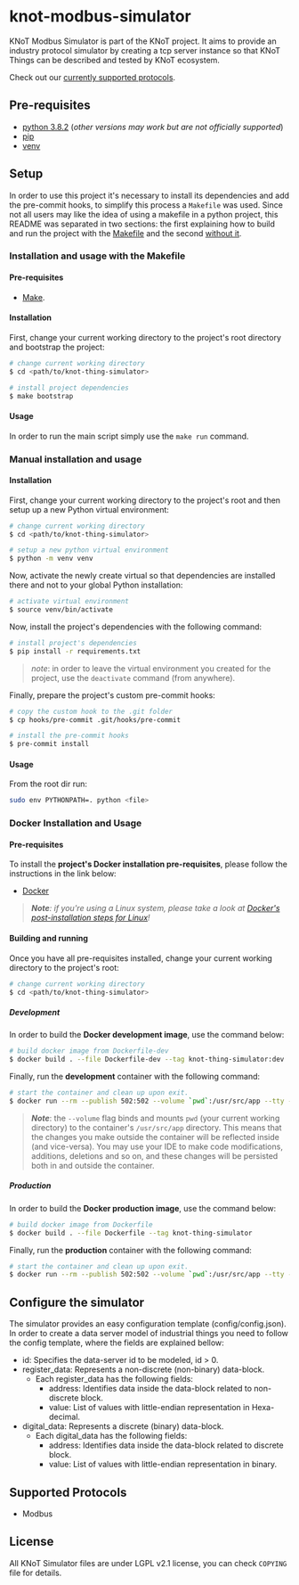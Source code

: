 # knot-modbus-simulator

KNoT Modbus Simulator is part of the KNoT project.
It aims to provide an industry protocol simulator by creating a tcp server instance so that KNoT Things can be described and tested by KNoT ecosystem.


Check out our [currently supported protocols](#supported-protocols).

## Pre-requisites

- [python 3.8.2](https://www.python.org/downloads/release/python-382/) (*other versions may work but are not officially supported*)
- [pip](https://pip.pypa.io/en/stable/installing/)
- [venv](https://docs.python.org/3/library/venv.html)


## Setup

In order to use this project it's necessary to install its dependencies and add the pre-commit hooks, to simplify this process a `Makefile` was used. Since not all users may like the idea of using a makefile in a python project, this README was separated in two sections: the first explaining how to build and run the project with the [Makefile](#installation-and-usage-with-the-makefile) and the second [without it](#manual-installation-and-usage).

### Installation and usage with the Makefile

#### Pre-requisites
- [Make](https://www.gnu.org/software/make/).

#### Installation

First, change your current working directory to the project's root directory and bootstrap the project:

```bash
# change current working directory
$ cd <path/to/knot-thing-simulator>

# install project dependencies
$ make bootstrap
```

#### Usage

In order to run the main script simply use the `make run` command.

### Manual installation and usage

#### Installation

First, change your current working directory to the project's root and then setup up a new Python virtual environment:

```bash
# change current working directory
$ cd <path/to/knot-thing-simulator>

# setup a new python virtual environment
$ python -m venv venv
```

Now, activate the newly create virtual so that dependencies are installed there and not to your global Python installation:

```bash
# activate virtual environment
$ source venv/bin/activate
```

Now, install the project's dependencies with the following command:

```bash
# install project's dependencies
$ pip install -r requirements.txt
```

>_*note*_: in order to leave the virtual environment you created for the project, use the `deactivate` command (from anywhere).

Finally, prepare the project's custom pre-commit hooks:

```bash
# copy the custom hook to the .git folder
$ cp hooks/pre-commit .git/hooks/pre-commit

# install the pre-commit hooks
$ pre-commit install
```

#### Usage
From the root dir run:
``` bash
sudo env PYTHONPATH=. python <file>
```

### Docker Installation and Usage

#### Pre-requisites

To install the **project's Docker installation pre-requisites**, please follow the instructions in the link below:

- [Docker](https://docs.docker.com/get-docker/)

> _**Note**: if you're using a Linux system, please take a look at [Docker's post-installation steps for Linux](https://docs.docker.com/engine/install/linux-postinstall/)!_

#### Building and running

Once you have all pre-requisites installed, change your current working directory to the project's root:

```bash
# change current working directory
$ cd <path/to/knot-thing-simulator>
```

##### Development

In order to build the **Docker development image**, use the command below:

```bash
# build docker image from Dockerfile-dev
$ docker build . --file Dockerfile-dev --tag knot-thing-simulator:dev
```

Finally, run the **development** container with the following command:

```bash
# start the container and clean up upon exit.
$ docker run --rm --publish 502:502 --volume `pwd`:/usr/src/app --tty --interactive knot-thing-simulator:dev
```

>**_Note_**: the `--volume` flag binds and mounts `pwd` (your current working directory) to the container's `/usr/src/app` directory. This means that the changes you make outside the container will be reflected inside (and vice-versa). You may use your IDE to make code modifications, additions, deletions and so on, and these changes will be persisted both in and outside the container.

##### Production

In order to build the **Docker production image**, use the command below:

```bash
# build docker image from Dockerfile
$ docker build . --file Dockerfile --tag knot-thing-simulator
```

Finally, run the **production** container with the following command:

```bash
# start the container and clean up upon exit.
$ docker run --rm --publish 502:502 --volume `pwd`:/usr/src/app --tty --interactive knot-thing-simulator
```

## Configure the simulator
The simulator provides an easy configuration template (config/config.json).
In order to create a data server model of industrial things you need to follow the config template, where the fields are explained bellow:

- id: Specifies the data-server id to be modeled, id > 0.
- register_data: Represents a non-discrete (non-binary) data-block.
    - Each register_data has the following fields:
        - address: Identifies data inside the data-block related to non-discrete block.
        - value: List of values with little-endian representation in Hexa-decimal.
- digital_data: Represents a discrete (binary) data-block.
    - Each digital_data has the following fields:
        - address: Identifies data inside the data-block related to discrete block.
        - value: List of values with little-endian representation in binary.

## Supported Protocols

- Modbus

## License

All KNoT Simulator files are under LGPL v2.1 license, you can check `COPYING`
file for details.
